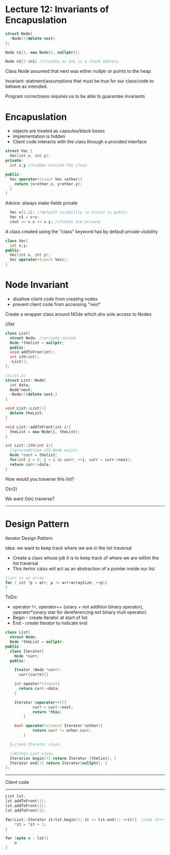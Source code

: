 # Lecture 12: Invariants of Encapuslation

```c++
struct Node{
  ~Node(){delete next}
};

Node n1{1, new Node{2, nullptr}};

Node n2{3 &n1} //crashes as &n1 is a stack address
```

Class Node assumed that next was either nullptr or points to the heap

Invariant: statment/assumptions that must be true for our class/code to behave as intended.

Program correctness requires us to be able to guarantee invariants

# Encapuslation
- objects are treated as capsules/black boxes
- implementation is hidden
- Client code interacts with the class through a provided interface

```c++
struct Vec {
  Vec(int x, int y);
private:
  int x,y //hidden outside the class

public:
  Vec operator+(const Vec &other){
    return {x+other.x, y+other.y};
  }
}
```

Advice: always make fields private
```c++
  Vec v{1,2}; //default visibility in struct is public
  Vec v1 = v+v;
  cout << v.x << v.y; //fields are private
```

A class created using the "class" keyword has by default private visibility

```c++
class Vec{
  int x,y;
public:
  Vec(int x, int y);
  Vec operator+(const Vec&);
}
```

# Node Invariant
- disallow client code from creating nodes
- prevent client code from accessing "next"

Create a wrapper class around NOde which ahs sole access to Nodes

//list
```c++
class List{
  struct Node; //private nested
  Node *thelist = nullptr;
  public:
  void addToFron(int);
  int ith(int);
  ~List();
};
```

```c++
//List.cc
struct List::Node{
  int data;
  Node*next;
  ~Node(){delete next;}
}

void List:~List(){
  delete theList;
}

void List::addToFront(int i){
  theList = new Node{i, theList};
}

int List::ith(int i){
  //precondition ith Node exists
  Node *curr = thelist;
  for(int j = 0; j < i && curr; ++j, curr = curr->next);
  return curr->data;
}
```

How would you traverse this list?

O(n2)

We want O(n) traverse?

---

# Design Pattern
Iterator Design Pattern

Idea: we want to keep track where we are in the list traversal

- Create a class whose job it is to keep track of where we are within the list traversal
- This itertor calss will act as an abstraction of a pointer inside our list

```c++
//arr is an array
for ( int *p = arr; p != arr+arraySize; ++p){
}
```

ToDo:
- operator !=, operator++ (unary + not addition binary operator), operator*(unary star for dereferencing not binary mult operator)
- Begin - create Iterator at start of list
- End - create Iterator to indicate end

```c++
class List{
  struct Node;
  Node *theList = nullptr;
public:
  class Iterator{
    Node *curr;
  public:

    Iteator (Node *curr):
      curr{curre}{}

    int opeator*()const{
      return curr->data;
    }

    Iterator &operator++(){
			curr = curr->next;
			return *this;
		}

    bool operator!=(const Iterator &other){
			return curr != other.curr;
		}

  };//end Iterator class

  //Within List class
  Iteration begin(){ return Iterator {thelist}; }
  Iterator end(){ return Iterator{nullptr}; }
};
```

______________
Client code
______________

```c++
List lst;
lst.addToFront(1);
lst.addToFront(2);
lst.addToFront(3);

for(List::Iterator it=lst.begin(); it != lst.end(); ++it){ 	//not it++ cuz then you need to implement another
	*it = *it + 1;
}

for (auto n : lst){
	n
}
```
